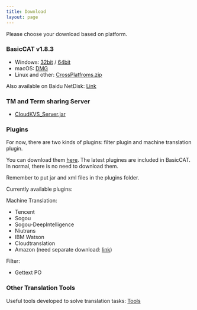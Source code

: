 ```yaml
---
title: Download
layout: page
---
```


Please choose your download based on platform.

### BasicCAT v1.8.3

* Windows: [32bit](https://github.com/xulihang/BasicCAT/releases/download/v1.8.3/BasicCAT-windows-x86.exe) /  [64bit](https://github.com/xulihang/BasicCAT/releases/download/v1.8.3/BasicCAT-windows-x64.exe)
* macOS:  [DMG](https://github.com/xulihang/BasicCAT/releases/download/v1.8.3/BasicCAT_mac.dmg)
* Linux and other:  [CrossPlatfroms.zip](https://github.com/xulihang/BasicCAT/releases/download/v1.8.3/BasicCAT-crossplatforms.zip)

Also available on Baidu NetDisk: [Link](https://pan.baidu.com/s/1HmD4pJ9hIYyK9bnqINtoFQ)


### TM and Term sharing Server

*  [CloudKVS_Server.jar](https://github.com/xulihang/BasicCAT/releases/download/v1.2-beta2/CloudKVS_Server.jar)


### Plugins

For now, there are two kinds of plugins: filter plugin and machine translation plugin.

You can download them [here](https://github.com/xulihang/BasicCAT/releases/download/plugins/all_plugins.zip). The latest plugines are included in BasicCAT. In normal, there is no need to download them.

Remember to put jar and xml files in the plugins folder.

Currently available plugins:

Machine Translation:

* Tencent 
* Sogou
* Sogou-DeepIntelligence
* Niutrans
* IBM Watson
* Cloudtranslation
* Amazon (need separate download: [link](https://github.com/xulihang/BasicCAT/releases/download/plugins/amazon.zip))


Filter:

* Gettext PO

### Other Translation Tools

Useful tools developed to solve translation tasks: [Tools](/tools/)

